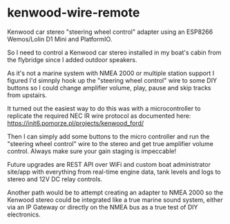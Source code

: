 # kenwood-wire-remote

Kenwood car stereo "steering wheel control" adapter using an ESP8266 Wemos/Lolin D1 Mini and PlatformIO.

So I need to control a Kenwood car stereo installed in my boat's cabin from the flybridge since I added outdoor speakers.

As it's not a marine system with
NMEA 2000 or multiple station support I figured I'd simnply hook up the "steering wheel control" wire to some DIY buttons
so I could change amplifier volume, play, pause and skip tracks from upstairs.

It turned out the easiest way to do this
was with a microcontroller to replicate the required NEC IR wire protocol as documented here: https://init6.pomorze.pl/projects/kenwood_ford/

Then I can simply add some buttons to the micro controller and run the "steering wheel control" wire to the stereo and get true amplifier volume control. Always make sure your gain staging is impeccable!

Future upgrades are REST API over WiFi and custom boat administrator site/app with everything from real-time engine data, tank levels and logs to stereo and 12V DC relay controls.

Another path would be to attempt creating an adapter to NMEA 2000 so the Kenwood stereo could be integrated like a true marine sound system, either via an IP Gateway or directly on the NMEA bus as a true test of DIY electronics.
